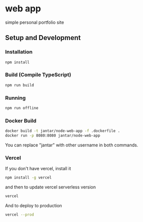 # web app

simple personal portfolio site

## Setup and Development

### Installation

```sh
npm install
```

### Build (Compile TypeScript)

```sh
npm run build
```

### Running

```sh
npm run offline
```

### Docker Build

```sh
docker build -t jantar/node-web-app -f .dockerfile .
docker run -p 8080:8080 jantar/node-web-app
```

You can replace "jantar" with other username in both commands.

### Vercel

If you don't have vercel, install it

```sh
npm install -g vercel
```

and then to update vercel serverless version

```sh
vercel
```

And to deploy to production

```sh
vercel --prod
```
